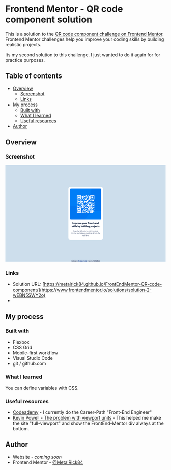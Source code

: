 # Frontend Mentor - QR code component solution

This is a solution to the [QR code component challenge on Frontend Mentor](https://www.frontendmentor.io/challenges/qr-code-component-iux_sIO_H). Frontend Mentor challenges help you improve your coding skills by building realistic projects. 

Its my second solution to this challenge. I just wanted to do it again for 
for practice purposes.

## Table of contents

- [Overview](#overview)
  - [Screenshot](#screenshot)
  - [Links](#links)
- [My process](#my-process)
  - [Built with](#built-with)
  - [What I learned](#what-i-learned)
  - [Useful resources](#useful-resources)
- [Author](#author)

## Overview

### Screenshot

![Screenshot - Solution](/images/solution-screenshot.png)

### Links

- Solution URL: [https://metalrick84.github.io/FrontEndMentor-QR-code-component/](https://www.frontendmentor.io/solutions/solution-2-wEBN5SWY2o)
- 

## My process

### Built with

- Flexbox
- CSS Grid
- Mobile-first workflow
- Visual Studio Code
- git / github.com

### What I learned

You can define variables with CSS.

### Useful resources

- [Codeademy](https://www.codecademy.com) - I currently do the Career-Path "Front-End Engineer"
- [Kevin Powell - The problem with viewport units](https://www.youtube.com/watch?v=veEqYQlfNx8&list=PLOpMjItTc9kUXHgr1i0ifbByr3yV_DxTt&index=3) - This helped me make the site "full-viewport" and show the FrontEnd-Mentor div always at the bottom.

## Author

- Website - *coming soon*
- Frontend Mentor - [@MetalRick84](https://www.frontendmentor.io/profile/MetalRick84)
